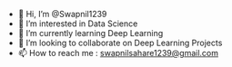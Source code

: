 - 👋 Hi, I’m @Swapnil1239
- 👀 I’m interested in Data Science
- 🌱 I’m currently learning Deep Learning
- 💞️ I’m looking to collaborate on Deep Learning Projects
- 📫 How to reach me : swapnilsahare1239@gmail.com

<!---
Swapnil1239/Swapnil1239 is a ✨ special ✨ repository because its `README.md` (this file) appears on your GitHub profile.
You can click the Preview link to take a look at your changes.
--->
